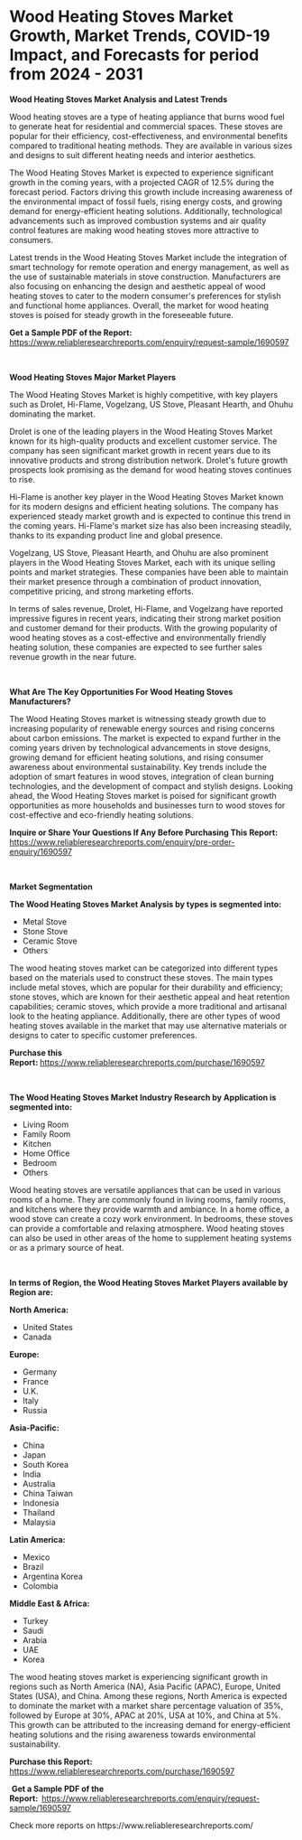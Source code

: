 <p><h1>Wood Heating Stoves Market Growth, Market Trends, COVID-19 Impact, and Forecasts for period from 2024 - 2031</h1></p><p><strong>Wood Heating Stoves Market Analysis and Latest Trends</strong></p>
<p><p>Wood heating stoves are a type of heating appliance that burns wood fuel to generate heat for residential and commercial spaces. These stoves are popular for their efficiency, cost-effectiveness, and environmental benefits compared to traditional heating methods. They are available in various sizes and designs to suit different heating needs and interior aesthetics.</p><p>The Wood Heating Stoves Market is expected to experience significant growth in the coming years, with a projected CAGR of 12.5% during the forecast period. Factors driving this growth include increasing awareness of the environmental impact of fossil fuels, rising energy costs, and growing demand for energy-efficient heating solutions. Additionally, technological advancements such as improved combustion systems and air quality control features are making wood heating stoves more attractive to consumers.</p><p>Latest trends in the Wood Heating Stoves Market include the integration of smart technology for remote operation and energy management, as well as the use of sustainable materials in stove construction. Manufacturers are also focusing on enhancing the design and aesthetic appeal of wood heating stoves to cater to the modern consumer's preferences for stylish and functional home appliances. Overall, the market for wood heating stoves is poised for steady growth in the foreseeable future.</p></p>
<p><strong>Get a Sample PDF of the Report:&nbsp;</strong> <a href="https://www.reliableresearchreports.com/enquiry/request-sample/1690597">https://www.reliableresearchreports.com/enquiry/request-sample/1690597</a></p>
<p>&nbsp;</p>
<p><strong>Wood Heating Stoves Major Market Players</strong></p>
<p><p>The Wood Heating Stoves Market is highly competitive, with key players such as Drolet, Hi-Flame, Vogelzang, US Stove, Pleasant Hearth, and Ohuhu dominating the market. </p><p>Drolet is one of the leading players in the Wood Heating Stoves Market known for its high-quality products and excellent customer service. The company has seen significant market growth in recent years due to its innovative products and strong distribution network. Drolet's future growth prospects look promising as the demand for wood heating stoves continues to rise.</p><p>Hi-Flame is another key player in the Wood Heating Stoves Market known for its modern designs and efficient heating solutions. The company has experienced steady market growth and is expected to continue this trend in the coming years. Hi-Flame's market size has also been increasing steadily, thanks to its expanding product line and global presence.</p><p>Vogelzang, US Stove, Pleasant Hearth, and Ohuhu are also prominent players in the Wood Heating Stoves Market, each with its unique selling points and market strategies. These companies have been able to maintain their market presence through a combination of product innovation, competitive pricing, and strong marketing efforts.</p><p>In terms of sales revenue, Drolet, Hi-Flame, and Vogelzang have reported impressive figures in recent years, indicating their strong market position and customer demand for their products. With the growing popularity of wood heating stoves as a cost-effective and environmentally friendly heating solution, these companies are expected to see further sales revenue growth in the near future.</p></p>
<p>&nbsp;</p>
<p><strong>What Are The Key Opportunities For Wood Heating Stoves Manufacturers?</strong></p>
<p><p>The Wood Heating Stoves market is witnessing steady growth due to increasing popularity of renewable energy sources and rising concerns about carbon emissions. The market is expected to expand further in the coming years driven by technological advancements in stove designs, growing demand for efficient heating solutions, and rising consumer awareness about environmental sustainability. Key trends include the adoption of smart features in wood stoves, integration of clean burning technologies, and the development of compact and stylish designs. Looking ahead, the Wood Heating Stoves market is poised for significant growth opportunities as more households and businesses turn to wood stoves for cost-effective and eco-friendly heating solutions.</p></p>
<p><strong>Inquire or Share Your Questions If Any Before Purchasing This Report:</strong> <a href="https://www.reliableresearchreports.com/enquiry/pre-order-enquiry/1690597">https://www.reliableresearchreports.com/enquiry/pre-order-enquiry/1690597</a></p>
<p>&nbsp;</p>
<p><strong>Market Segmentation</strong></p>
<p><strong>The Wood Heating Stoves Market Analysis by types is segmented into:</strong></p>
<p><ul><li>Metal Stove</li><li>Stone Stove</li><li>Ceramic Stove</li><li>Others</li></ul></p>
<p><p>The wood heating stoves market can be categorized into different types based on the materials used to construct these stoves. The main types include metal stoves, which are popular for their durability and efficiency; stone stoves, which are known for their aesthetic appeal and heat retention capabilities; ceramic stoves, which provide a more traditional and artisanal look to the heating appliance. Additionally, there are other types of wood heating stoves available in the market that may use alternative materials or designs to cater to specific customer preferences.</p></p>
<p><strong>Purchase this Report:&nbsp;</strong><a href="https://www.reliableresearchreports.com/purchase/1690597">https://www.reliableresearchreports.com/purchase/1690597</a></p>
<p>&nbsp;</p>
<p><strong>The Wood Heating Stoves Market Industry Research by Application is segmented into:</strong></p>
<p><ul><li>Living Room</li><li>Family Room</li><li>Kitchen</li><li>Home Office</li><li>Bedroom</li><li>Others</li></ul></p>
<p><p>Wood heating stoves are versatile appliances that can be used in various rooms of a home. They are commonly found in living rooms, family rooms, and kitchens where they provide warmth and ambiance. In a home office, a wood stove can create a cozy work environment. In bedrooms, these stoves can provide a comfortable and relaxing atmosphere. Wood heating stoves can also be used in other areas of the home to supplement heating systems or as a primary source of heat.</p></p>
<p>&nbsp;</p>
<p><strong>In terms of Region, the Wood Heating Stoves Market Players available by Region are:</strong></p>
<p>
    <p> <strong> North America: </strong>
        <ul>
            <li>United States</li>
            <li>Canada</li>
        </ul>
        </p> 
    <p> <strong> Europe: </strong>
        <ul>
            <li>Germany</li>
            <li>France</li>
            <li>U.K.</li>
            <li>Italy</li>
            <li>Russia</li>
        </ul>
        </p> 
    <p> <strong> Asia-Pacific: </strong>
        <ul>
            <li>China</li>
            <li>Japan</li>
            <li>South Korea</li>
            <li>India</li>
            <li>Australia</li>
            <li>China Taiwan</li>
            <li>Indonesia</li>
            <li>Thailand</li>
            <li>Malaysia</li>
        </ul>
        </p> 
    <p> <strong> Latin America: </strong>
        <ul>
            <li>Mexico</li>
            <li>Brazil</li>
            <li>Argentina Korea</li>
            <li>Colombia</li>
        </ul>
        </p> 
    <p> <strong> Middle East & Africa: </strong>
        <ul>
            <li>Turkey</li>
            <li>Saudi</li>
            <li>Arabia</li>
            <li>UAE</li>
            <li>Korea</li>
        </ul>
    </p>
    </p>
<p><p>The wood heating stoves market is experiencing significant growth in regions such as North America (NA), Asia Pacific (APAC), Europe, United States (USA), and China. Among these regions, North America is expected to dominate the market with a market share percentage valuation of 35%, followed by Europe at 30%, APAC at 20%, USA at 10%, and China at 5%. This growth can be attributed to the increasing demand for energy-efficient heating solutions and the rising awareness towards environmental sustainability.</p></p>
<p><strong>Purchase this Report: </strong><a href="https://www.reliableresearchreports.com/purchase/1690597">https://www.reliableresearchreports.com/purchase/1690597</a></p>
<p>&nbsp;<strong>Get a Sample PDF of the Report:&nbsp;&nbsp;</strong><a href="https://www.reliableresearchreports.com/enquiry/request-sample/1690597">https://www.reliableresearchreports.com/enquiry/request-sample/1690597</a></p>
<p><strong></strong></p>
<p>Check more reports on https://www.reliableresearchreports.com/</p>